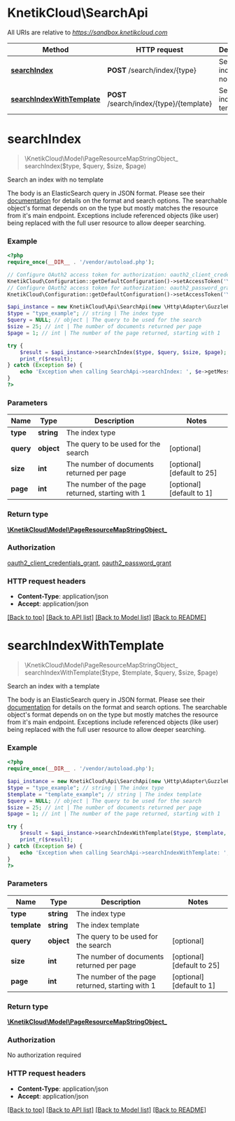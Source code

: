 # KnetikCloud\SearchApi

All URIs are relative to *https://sandbox.knetikcloud.com*

Method | HTTP request | Description
------------- | ------------- | -------------
[**searchIndex**](SearchApi.md#searchIndex) | **POST** /search/index/{type} | Search an index with no template
[**searchIndexWithTemplate**](SearchApi.md#searchIndexWithTemplate) | **POST** /search/index/{type}/{template} | Search an index with a template


# **searchIndex**
> \KnetikCloud\Model\PageResourceMapStringObject_ searchIndex($type, $query, $size, $page)

Search an index with no template

The body is an ElasticSearch query in JSON format. Please see their <a href='https://www.elastic.co/guide/en/elasticsearch/reference/current/query-dsl.html'>documentation</a> for details on the format and search options. The searchable object's format depends on on the type but mostly matches the resource from it's main endpoint. Exceptions include referenced objects (like user) being replaced with the full user resource to allow deeper searching.

### Example
```php
<?php
require_once(__DIR__ . '/vendor/autoload.php');

// Configure OAuth2 access token for authorization: oauth2_client_credentials_grant
KnetikCloud\Configuration::getDefaultConfiguration()->setAccessToken('YOUR_ACCESS_TOKEN');
// Configure OAuth2 access token for authorization: oauth2_password_grant
KnetikCloud\Configuration::getDefaultConfiguration()->setAccessToken('YOUR_ACCESS_TOKEN');

$api_instance = new KnetikCloud\Api\SearchApi(new \Http\Adapter\Guzzle6\Client());
$type = "type_example"; // string | The index type
$query = NULL; // object | The query to be used for the search
$size = 25; // int | The number of documents returned per page
$page = 1; // int | The number of the page returned, starting with 1

try {
    $result = $api_instance->searchIndex($type, $query, $size, $page);
    print_r($result);
} catch (Exception $e) {
    echo 'Exception when calling SearchApi->searchIndex: ', $e->getMessage(), PHP_EOL;
}
?>
```

### Parameters

Name | Type | Description  | Notes
------------- | ------------- | ------------- | -------------
 **type** | **string**| The index type |
 **query** | **object**| The query to be used for the search | [optional]
 **size** | **int**| The number of documents returned per page | [optional] [default to 25]
 **page** | **int**| The number of the page returned, starting with 1 | [optional] [default to 1]

### Return type

[**\KnetikCloud\Model\PageResourceMapStringObject_**](../Model/PageResourceMapStringObject_.md)

### Authorization

[oauth2_client_credentials_grant](../../README.md#oauth2_client_credentials_grant), [oauth2_password_grant](../../README.md#oauth2_password_grant)

### HTTP request headers

 - **Content-Type**: application/json
 - **Accept**: application/json

[[Back to top]](#) [[Back to API list]](../../README.md#documentation-for-api-endpoints) [[Back to Model list]](../../README.md#documentation-for-models) [[Back to README]](../../README.md)

# **searchIndexWithTemplate**
> \KnetikCloud\Model\PageResourceMapStringObject_ searchIndexWithTemplate($type, $template, $query, $size, $page)

Search an index with a template

The body is an ElasticSearch query in JSON format. Please see their <a href='https://www.elastic.co/guide/en/elasticsearch/reference/current/query-dsl.html'>documentation</a> for details on the format and search options. The searchable object's format depends on on the type but mostly matches the resource from it's main endpoint. Exceptions include referenced objects (like user) being replaced with the full user resource to allow deeper searching.

### Example
```php
<?php
require_once(__DIR__ . '/vendor/autoload.php');

$api_instance = new KnetikCloud\Api\SearchApi(new \Http\Adapter\Guzzle6\Client());
$type = "type_example"; // string | The index type
$template = "template_example"; // string | The index template
$query = NULL; // object | The query to be used for the search
$size = 25; // int | The number of documents returned per page
$page = 1; // int | The number of the page returned, starting with 1

try {
    $result = $api_instance->searchIndexWithTemplate($type, $template, $query, $size, $page);
    print_r($result);
} catch (Exception $e) {
    echo 'Exception when calling SearchApi->searchIndexWithTemplate: ', $e->getMessage(), PHP_EOL;
}
?>
```

### Parameters

Name | Type | Description  | Notes
------------- | ------------- | ------------- | -------------
 **type** | **string**| The index type |
 **template** | **string**| The index template |
 **query** | **object**| The query to be used for the search | [optional]
 **size** | **int**| The number of documents returned per page | [optional] [default to 25]
 **page** | **int**| The number of the page returned, starting with 1 | [optional] [default to 1]

### Return type

[**\KnetikCloud\Model\PageResourceMapStringObject_**](../Model/PageResourceMapStringObject_.md)

### Authorization

No authorization required

### HTTP request headers

 - **Content-Type**: application/json
 - **Accept**: application/json

[[Back to top]](#) [[Back to API list]](../../README.md#documentation-for-api-endpoints) [[Back to Model list]](../../README.md#documentation-for-models) [[Back to README]](../../README.md)

